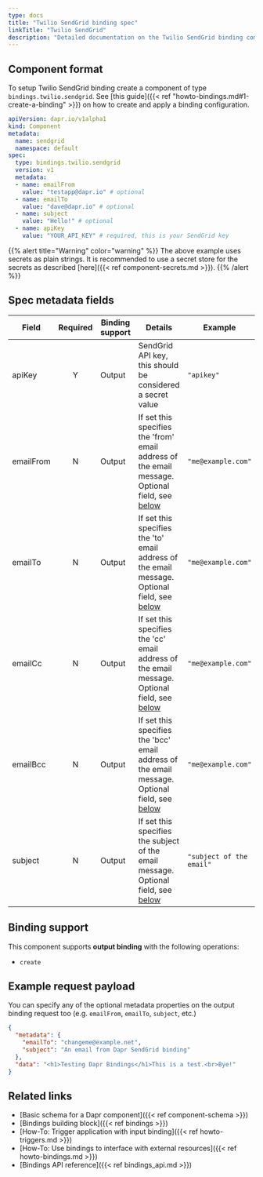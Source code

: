 ```yaml
---
type: docs
title: "Twilio SendGrid binding spec"
linkTitle: "Twilio SendGrid"
description: "Detailed documentation on the Twilio SendGrid binding component"
---
```


## Component format

To setup Twilio SendGrid binding create a component of type `bindings.twilio.sendgrid`. See [this guide]({{< ref "howto-bindings.md#1-create-a-binding" >}}) on how to create and apply a binding configuration.


```yaml
apiVersion: dapr.io/v1alpha1
kind: Component
metadata:
  name: sendgrid
  namespace: default
spec:
  type: bindings.twilio.sendgrid
  version: v1
  metadata:
  - name: emailFrom
    value: "testapp@dapr.io" # optional 
  - name: emailTo
    value: "dave@dapr.io" # optional 
  - name: subject
    value: "Hello!" # optional 
  - name: apiKey
    value: "YOUR_API_KEY" # required, this is your SendGrid key
```

{{% alert title="Warning" color="warning" %}}
The above example uses secrets as plain strings. It is recommended to use a secret store for the secrets as described [here]({{< ref component-secrets.md >}}).
{{% /alert %}}

## Spec metadata fields

| Field     | Required | Binding support | Details                                                                                                                    | Example                  |
| --------- |:--------:| --------------- | -------------------------------------------------------------------------------------------------------------------------- | ------------------------ |
| apiKey    |    Y     | Output          | SendGrid API key, this should be considered a secret value                                                                 | `"apikey"`               |
| emailFrom |    N     | Output          | If set this specifies the 'from' email address of the email message. Optional field, see [below](#example-request-payload) | `"me@example.com"`       |
| emailTo   |    N     | Output          | If set this specifies the 'to' email address of the email message. Optional field, see [below](#example-request-payload)   | `"me@example.com"`       |
| emailCc   |    N     | Output          | If set this specifies the 'cc' email address of the email message. Optional field, see [below](#example-request-payload)   | `"me@example.com"`       |
| emailBcc  |    N     | Output          | If set this specifies the 'bcc' email address of the email message. Optional field, see [below](#example-request-payload)  | `"me@example.com"`       |
| subject   |    N     | Output          | If set this specifies the subject of the email message. Optional field, see [below](#example-request-payload)              | `"subject of the email"` |


## Binding support

This component supports **output binding** with the following operations:

- `create`

## Example request payload

You can specify any of the optional metadata properties on the output binding request too (e.g. `emailFrom`, `emailTo`, `subject`, etc.)

```json
{
  "metadata": {
    "emailTo": "changeme@example.net",
    "subject": "An email from Dapr SendGrid binding"
  }, 
  "data": "<h1>Testing Dapr Bindings</h1>This is a test.<br>Bye!"
}
```
## Related links

- [Basic schema for a Dapr component]({{< ref component-schema >}})
- [Bindings building block]({{< ref bindings >}})
- [How-To: Trigger application with input binding]({{< ref howto-triggers.md >}})
- [How-To: Use bindings to interface with external resources]({{< ref howto-bindings.md >}})
- [Bindings API reference]({{< ref bindings_api.md >}})
